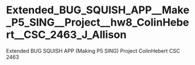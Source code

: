 # Extended_BUG_SQUISH_APP__Make_P5_SING__Project__hw8_ColinHebert__CSC_2463_J_Allison
Extended BUG SQUISH APP (Making P5 SING) Project  ColinHebert  CSC 2463
